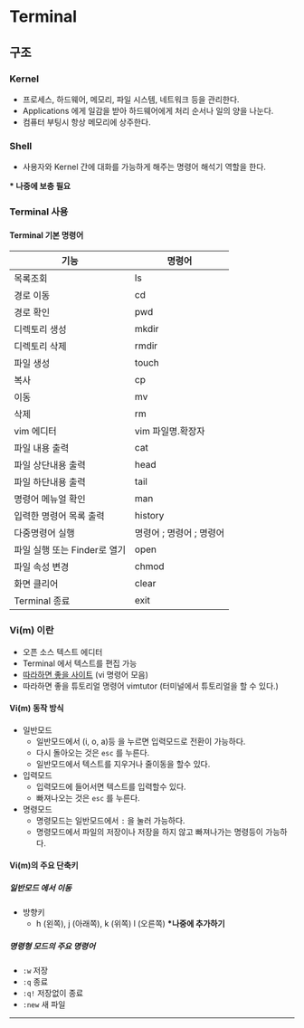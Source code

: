 # Terminal

## 구조 

### Kernel
* 프로세스, 하드웨어, 메모리, 파일 시스템, 네트워크 등을 관리한다.
* Applications 에게 일감을 받아 하드웨어에게 처리 순서나 일의 양을 나눈다.
* 컴퓨터 부팅시 항상 메모리에 상주한다. 

### Shell 
* 사용자와 Kernel 간에 대화를 가능하게 해주는 명령어 해석기 역할을 한다.


__* 나중에 보충 필요__ 

### Terminal 사용 

#### Terminal 기본 명령어 
기능 |  명령어 
-----|-----
목록조회 | ls
경로 이동 | cd
경로 확인 | pwd
디렉토리 생성 | mkdir
디렉토리 삭제 | rmdir
파일 생성 | touch
복사 | cp
이동 | mv
삭제 | rm
vim 에디터 | vim 파일명.확장자
파일 내용 출력 | cat 
파일 상단내용 출력 | head
파일 하단내용 출력 | tail
명령어 메뉴얼 확인 | man 
입력한 명령어 목록 출력 | history
다중명령어 실행 | 명령어 ; 명령어 ; 명령어
파일 실행 또는 Finder로 열기 | open
파일 속성 변경 | chmod
화면 클리어 | clear
Terminal 종료 | exit

### Vi(m) 이란 
* 오픈 소스 텍스트 에디터 
* Terminal 에서 텍스트를 편집 가능 
* [ 따라하면 좋을 사이트](https://vim.rtorr.com/lang/ko) (vi 명령어 모음)
* 따라하면 좋을 튜토리얼 명령어 vimtutor (터미널에서 튜토리얼을 할 수 있다.)

#### Vi(m) 동작 방식
* 일반모드 
    * 일반모드에서 (i, o, a)등 을 누르면 입력모드로 전환이 가능하다.
    * 다시 돌아오는 것은 `esc` 를 누른다. 
    * 일반모드에서 텍스트를 지우거나 줄이동을 할수 있다. 
* 입력모드
    * 입력모드에 들어서면 텍스트를 입력할수 있다.
    * 빠져나오는 것은 `esc` 를 누른다. 
* 명령모드 
    * 명령모드는 일반모드에서  `:` 을 눌러 가능하다.
    * 명령모드에서 파일의 저장이나 저장을 하지 않고 빠져나가는 명령등이 가능하다.
    
#### Vi(m)의 주요 단축키

##### 일반모드 에서 이동 
* 방향키
    * h (왼쪽), j (아래쪽), k (위쪽) l (오른쪽)
__*나중에 추가하기__

##### 명령형 모드의 주요 명령어 
* `:w` 저장
* `:q` 종료
* `:q!` 저장없이 종료 
* `:new` 새 파일


---

    
    

